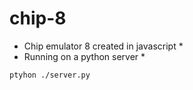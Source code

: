 # chip-8

* Chip emulator 8 created in javascript *
* Running on a python server *

```bash
ptyhon ./server.py
```
